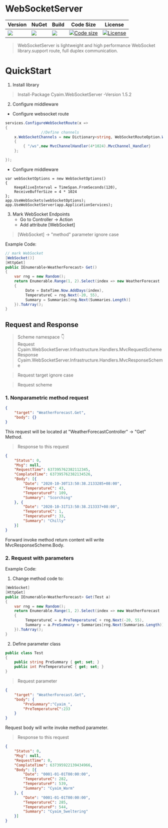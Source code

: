 # WebSocketServer
| Version | NuGet | Build | Code Size | License |
|--|--|--|--|--|
[![](https://img.shields.io/badge/.NET%20Standard-2.1-violet.svg)](https://www.nuget.org/packages/Cyaim.WebSocketServer)|[![](https://img.shields.io/nuget/v/Cyaim.WebSocketServer.svg)](https://www.nuget.org/packages/Cyaim.WebSocketServer)|[![](https://github.com/Cyaim/WebSocketServer/workflows/.NET%20Core/badge.svg)](https://github.com/Cyaim/WebSocketServer)|[![Code size](https://img.shields.io/github/languages/code-size/Cyaim/WebSocketServer?logo=github&logoColor=white)](https://github.com/Cyaim/WebSocketServer)|[![License](https://img.shields.io/github/license/Cyaim/WebSocketServer?logo=open-source-initiative&logoColor=green)](https://github.com/Cyaim/WebSocketServer/blob/master/LICENSE)

> WebSocketServer is lightweight and high performance WebSocket library.support route, full duplex communication.

# QuickStart

1. Install library
> Install-Package Cyaim.WebSocketServer -Version 1.5.2
2. Configure middleware
- Configure websocket route
```C#
services.ConfigureWebSocketRoute(x =>
{
                //Define channels
    x.WebSocketChannels = new Dictionary<string, WebSocketRouteOption.WebSocketChannelHandler>()
    {
        { "/ws",new MvcChannelHandler(4*1024).MvcChannel_Handler}
    };

});
```

- Configure middleware
```#
var webSocketOptions = new WebSocketOptions()
{
    KeepAliveInterval = TimeSpan.FromSeconds(120),
    ReceiveBufferSize = 4 * 1024
};
app.UseWebSockets(webSocketOptions);
app.UseWebSocketServer(app.ApplicationServices);
```

3. Mark WebSocket Endpoints
    - Go to Controller -> Action
    - Add attribute [WebSocket]  
> [WebSocket] -> "method" parameter ignore case
    
Example Code:
```C#
// mark WebSocket 
[WebSocket()]
[HttpGet]
public IEnumerable<WeatherForecast> Get()
{
    var rng = new Random();
    return Enumerable.Range(1, 2).Select(index => new WeatherForecast
    {
         Date = DateTime.Now.AddDays(index),
         TemperatureC = rng.Next(-20, 55),
         Summary = Summaries[rng.Next(Summaries.Length)]
    }).ToArray();
}
```

## Request and Response

> Scheme namespace 👇  
> Request Cyaim.WebSocketServer.Infrastructure.Handlers.MvcRequestScheme  
> Response Cyaim.WebSocketServer.Infrastructure.Handlers.MvcResponseScheme  

> Request target ignore case

> Request scheme  
### 1. Nonparametric method request
```json
{
	"target": "WeatherForecast.Get",
	"body": {}
}
```
This request will be located at "WeatherForecastController" -> "Get" Method.  

> Response to this request  
```json
{
	"Status": 0,
	"Msg": null,
	"RequestTime": 637395762382112345,
	"ComplateTime": 637395762382134526,
	"Body": [{
		"Date": "2020-10-30T13:50:38.2133285+08:00",
		"TemperatureC": 43,
		"TemperatureF": 109,
		"Summary": "Scorching"
	}, {
		"Date": "2020-10-31T13:50:38.213337+08:00",
		"TemperatureC": 1,
		"TemperatureF": 33,
		"Summary": "Chilly"
	}]
}
```
Forward invoke method return content will write MvcResponseScheme.Body.  

### 2. Request with parameters  
Example Code:
1. Change method code to:
```C#
[WebSocket]
[HttpGet]
public IEnumerable<WeatherForecast> Get(Test a)
{
    var rng = new Random();
    return Enumerable.Range(1, 2).Select(index => new WeatherForecast
    {
         TemperatureC = a.PreTemperatureC + rng.Next(-20, 55),
         Summary = a.PreSummary + Summaries[rng.Next(Summaries.Length)]
    }).ToArray();
}
```

2. Define parameter class
```C#
public class Test
{
    public string PreSummary { get; set; }
    public int PreTemperatureC { get; set; }
}
```

> Request parameter  
```json
{
	"target": "WeatherForecast.Get",
	"body": {
	    "PreSummary":"Cyaim_",
	    "PreTemperatureC":233
	}
}
```
Request body will write invoke method parameter.
  
  
> Response to this request  
```json
{
	"Status": 0,
	"Msg": null,
	"RequestTime": 0,
	"ComplateTime": 637395922139434966,
	"Body": [{
		"Date": "0001-01-01T00:00:00",
		"TemperatureC": 282,
		"TemperatureF": 539,
		"Summary": "Cyaim_Warm"
	}, {
		"Date": "0001-01-01T00:00:00",
		"TemperatureC": 285,
		"TemperatureF": 544,
		"Summary": "Cyaim_Sweltering"
	}]
}
```
